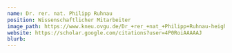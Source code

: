 ```yaml
---
name: Dr. rer. nat. Philipp Ruhnau
position: Wissenschaftlicher Mitarbeiter
image_path: https://www.kneu.ovgu.de/Dr_+rer_+nat_+Philipp+Ruhnau-height-1772-width-1181-p-1438/_/DSC_8359.JPG
website: https://scholar.google.com/citations?user=4P0RoiAAAAAJ
blurb:
---
```

